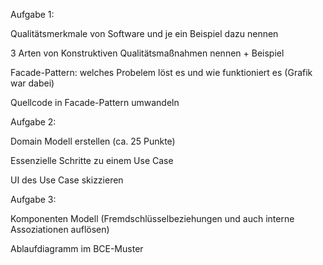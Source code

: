 Aufgabe 1:

Qualitätsmerkmale von Software und je ein Beispiel dazu nennen

3 Arten von Konstruktiven Qualitätsmaßnahmen nennen + Beispiel

Facade-Pattern: welches Probelem löst es und wie funktioniert es (Grafik war dabei)

Quellcode in Facade-Pattern umwandeln

Aufgabe 2:

Domain Modell erstellen (ca. 25 Punkte)

Essenzielle Schritte zu einem Use Case

UI des Use Case skizzieren

Aufgabe 3:

Komponenten Modell (Fremdschlüsselbeziehungen und auch interne Assoziationen auflösen)

Ablaufdiagramm im BCE-Muster